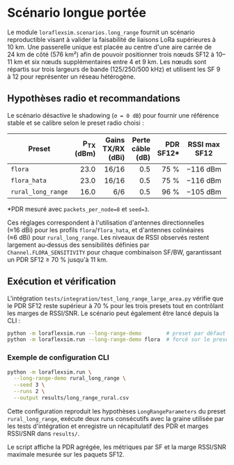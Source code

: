 # Scénario longue portée

Le module `loraflexsim.scenarios.long_range` fournit un scénario reproductible visant à
valider la faisabilité de liaisons LoRa supérieures à 10 km. Une passerelle unique est
placée au centre d'une aire carrée de 24 km de côté (576 km²) afin de pouvoir positionner
trois nœuds SF12 à 10–11 km et six nœuds supplémentaires entre 4 et 9 km. Les nœuds sont
répartis sur trois largeurs de bande (125/250/500 kHz) et utilisent les SF 9 à 12 pour
représenter un réseau hétérogène.

## Hypothèses radio et recommandations

Le scénario désactive le shadowing (`σ = 0 dB`) pour fournir une référence stable et se
calibre selon le preset radio choisi :

| Preset              | P<sub>TX</sub> (dBm) | Gains TX/RX (dBi) | Perte câble (dB) | PDR SF12* | RSSI max SF12 | SNR max SF12 |
|---------------------|---------------------:|------------------:|-----------------:|----------:|---------------|--------------|
| `flora`             |                 23.0 |             16/16 |             0.5  |     75 %  | −116 dBm      | 0.8 dB       |
| `flora_hata`        |                 23.0 |             16/16 |             0.5  |     75 %  | −116 dBm      | 0.7 dB       |
| `rural_long_range`  |                 16.0 |              6/6  |             0.5  |     96 %  | −105 dBm      | 12.1 dB      |

*PDR mesuré avec `packets_per_node=8` et `seed=3`.

Ces réglages correspondent à l'utilisation d'antennes directionnelles (≈16 dBi) pour les
profils `flora`/`flora_hata`, et d'antennes colinéaires (≈6 dBi) pour `rural_long_range`.
Les niveaux de RSSI observés restent largement au‑dessus des sensibilités définies par
`Channel.FLORA_SENSITIVITY` pour chaque combinaison SF/BW, garantissant un PDR SF12 ≥ 70 %
jusqu'à 11 km.

## Exécution et vérification

L'intégration `tests/integration/test_long_range_large_area.py` vérifie que le PDR SF12
reste supérieur à 70 % pour les trois presets tout en contrôlant les marges de RSSI/SNR.
Le scénario peut également être lancé depuis la CLI :

```bash
python -m loraflexsim.run --long-range-demo        # preset par défaut : flora_hata
python -m loraflexsim.run --long-range-demo flora  # forcé sur le preset log-normal
```

### Exemple de configuration CLI

```bash
python -m loraflexsim.run \
  --long-range-demo rural_long_range \
  --seed 3 \
  --runs 2 \
  --output results/long_range_rural.csv
```

Cette configuration reproduit les hypothèses `LongRangeParameters` du preset
`rural_long_range`, exécute deux runs consécutifs avec la graine utilisée par les tests
d'intégration et enregistre un récapitulatif des PDR et marges RSSI/SNR dans `results/`.

Le script affiche la PDR agrégée, les métriques par SF et la marge RSSI/SNR maximale
mesurée sur les paquets SF12.

